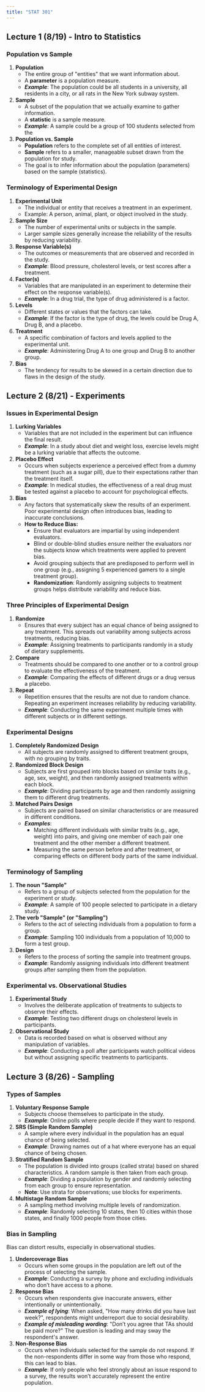 ```yaml
---
title: "STAT 301"
---
```

## Lecture 1 (8/19) - Intro to Statistics
### Population vs Sample

1. **Population**
   * The entire group of "entities" that we want information about.
   * A **parameter** is a population measure.
   * ***Example***: The population could be all students in a university, all residents in a city, or all rats in the New York subway system.
2. **Sample**
   * A subset of the population that we actually examine to gather information.
   * A **statistic** is a sample measure.
   * ***Example***: A sample could be a group of 100 students selected from the 
3. **Population vs. Sample**
   * **Population** refers to the complete set of all entities of interest.
   * **Sample** refers to a smaller, manageable subset drawn from the population for study.
   * The goal is to infer information about the population (parameters) based on the sample (statistics).

### Terminology of Experimental Design
1. **Experimental Unit**
   * The individual or entity that receives a treatment in an experiment.
   * Example: A person, animal, plant, or object involved in the study.
2. **Sample Size**
   * The number of experimental units or subjects in the sample.
   * Larger sample sizes generally increase the reliability of the results by reducing variability.
3. **Response Variable(s)**
   * The outcomes or measurements that are observed and recorded in the study.
   * ***Example***: Blood pressure, cholesterol levels, or test scores after a treatment.
4. **Factor(s)**
   * Variables that are manipulated in an experiment to determine their effect on the response variable(s).
   * ***Example***: In a drug trial, the type of drug administered is a factor.
5. **Levels**
   * Different states or values that the factors can take.
   * ***Example***: If the factor is the type of drug, the levels could be Drug A, Drug B, and a placebo.
6. **Treatment**
   * A specific combination of factors and levels applied to the experimental unit.
   * ***Example***: Administering Drug A to one group and Drug B to another group.
7. **Bias**
   * The tendency for results to be skewed in a certain direction due to flaws in the design of the study.

## Lecture 2 (8/21) - Experiments
### Issues in Experimental Design
1. **Lurking Variables**
   * Variables that are not included in the experiment but can influence the final result.
   * ***Example***: In a study about diet and weight loss, exercise levels might be a lurking variable that affects the outcome.
2. **Placebo Effect**
   * Occurs when subjects experience a perceived effect from a dummy treatment (such as a sugar pill), due to their expectations rather than the treatment itself.
   * ***Example***: In medical studies, the effectiveness of a real drug must be tested against a placebo to account for psychological effects.
3. **Bias**
   * Any factors that systematically skew the results of an experiment. Poor experimental design often introduces bias, leading to inaccurate conclusions.
   * **How to Reduce Bias:**
     * Ensure that evaluators are impartial by using independent evaluators.
     * Blind or double-blind studies ensure neither the evaluators nor the subjects know which treatments were applied to prevent bias.
     * Avoid grouping subjects that are predisposed to perform well in one group (e.g., assigning 5 experienced gamers to a single treatment group).
     * **Randomization**: Randomly assigning subjects to treatment groups helps distribute variability and reduce bias.

### Three Principles of Experimental Design
1. **Randomize**
   * Ensures that every subject has an equal chance of being assigned to any treatment. This spreads out variability among subjects across treatments, reducing bias.
   * ***Example***: Assigning treatments to participants randomly in a study of dietary supplements.
2. **Compare**
   * Treatments should be compared to one another or to a control group to evaluate the effectiveness of the treatment.
   * ***Example***: Comparing the effects of different drugs or a drug versus a placebo.
3. **Repeat**
   * Repetition ensures that the results are not due to random chance. Repeating an experiment increases reliability by reducing variability.
   * ***Example***: Conducting the same experiment multiple times with different subjects or in different settings.

### Experimental Designs
1. **Completely Randomized Design**
   * All subjects are randomly assigned to different treatment groups, with no grouping by traits.
2. **Randomized Block Design**
   * Subjects are first grouped into blocks based on similar traits (e.g., age, sex, weight), and then randomly assigned treatments within each block.
   * ***Example***: Dividing participants by age and then randomly assigning them to different drug treatments.
3. **Matched Pairs Design**
   * Subjects are paired based on similar characteristics or are measured in different conditions.
   * ***Examples***:
     * Matching different individuals with similar traits (e.g., age, weight) into pairs, and giving one member of each pair one treatment and the other member a different treatment.
     * Measuring the same person before and after treatment, or comparing effects on different body parts of the same individual.

### Terminology of Sampling
1. **The noun "Sample"**
   * Refers to a group of subjects selected from the population for the experiment or study.
   * ***Example***: A sample of 100 people selected to participate in a dietary study.
2. **The verb "Sample" (or "Sampling")**
   * Refers to the act of selecting individuals from a population to form a group.
   * ***Example***: Sampling 100 individuals from a population of 10,000 to form a test group.
3. **Design**
   * Refers to the process of sorting the sample into treatment groups.
   * ***Example***: Randomly assigning individuals into different treatment groups after sampling them from the population.

### Experimental vs. Observational Studies
1. **Experimental Study**
   * Involves the deliberate application of treatments to subjects to observe their effects.
   * ***Example***: Testing two different drugs on cholesterol levels in participants.
2. **Observational Study**
   * Data is recorded based on what is observed without any manipulation of variables.
   * ***Example***: Conducting a poll after participants watch political videos but without assigning specific treatments to participants.

## Lecture 3 (8/26) - Sampling

### Types of Samples
1. **Voluntary Response Sample**
   * Subjects choose themselves to participate in the study.
   * ***Example***: Online polls where people decide if they want to respond.
2. **SRS (Simple Random Sample)**
   * A sample where every individual in the population has an equal chance of being selected.
   * ***Example***: Drawing names out of a hat where everyone has an equal chance of being chosen.
3. **Stratified Random Sample**
   * The population is divided into groups (called strata) based on shared characteristics. A random sample is then taken from each group.
   * ***Example***: Dividing a population by gender and randomly selecting from each group to ensure representation.
   * **Note**: Use strata for observations; use blocks for experiments.
4. **Multistage Random Sample**
   * A sampling method involving multiple levels of randomization.
   * ***Example***: Randomly selecting 10 states, then 10 cities within those states, and finally 1000 people from those cities.

### Bias in Sampling
Bias can distort results, especially in observational studies.

1. **Undercoverage Bias**
   * Occurs when some groups in the population are left out of the process of selecting the sample.
   * ***Example***: Conducting a survey by phone and excluding individuals who don’t have access to a phone.
2. **Response Bias**
   * Occurs when respondents give inaccurate answers, either intentionally or unintentionally.
   * ***Example of lying***: When asked, "How many drinks did you have last week?", respondents might underreport due to social desirability.
   * ***Example of misleading wording***: "Don’t you agree that TAs should be paid more?" The question is leading and may sway the respondent's answer.
3. **Non-Response Bias**
   * Occurs when individuals selected for the sample do not respond. If the non-respondents differ in some way from those who respond, this can lead to bias.
   * ***Example***: If only people who feel strongly about an issue respond to a survey, the results won’t accurately represent the entire population.

